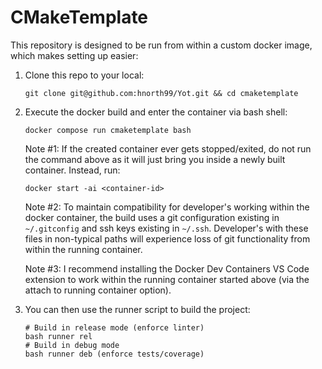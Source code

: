 # CMakeTemplate

This repository is designed to be run from within a custom docker image, which makes setting up easier:

1. Clone this repo to your local:

   ```
   git clone git@github.com:hnorth99/Yot.git && cd cmaketemplate
   ```
2. Execute the docker build and enter the container via bash shell:

   ```
   docker compose run cmaketemplate bash
   ```
   Note #1:
   If the created container ever gets stopped/exited, do not run the command above as it will just bring you inside a newly built container. Instead, run:

   ```
   docker start -ai <container-id>
   ```
   Note #2:
   To maintain compatibility for developer's working within the docker container, the build uses a git configuration existing in `~/.gitconfig` and ssh keys existing in `~/.ssh`. Developer's with these files in non-typical paths will experience loss of git functionality from within the running container.

   Note #3:
   I recommend installing the Docker Dev Containers VS Code extension to work within the running container started above (via the attach to running container option).
3. You can then use the runner script to build the project:

   ```
   # Build in release mode (enforce linter)
   bash runner rel
   # Build in debug mode
   bash runner deb (enforce tests/coverage)
   ```
